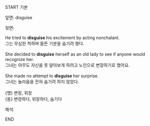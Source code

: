 START
기본

앞면:
disguise


뒷면:
<div><div>He tried to <b>disguise </b>his excitement by acting nonchalant.<br></div><div>그는 무심한 척하며 들뜬 기분을 숨기려 했다.</div></div><div><br></div><div>She decided to <b>disguise</b> herself as an old lady to see if anyone would recognize her. </div><div>그녀는 아무도 자신을 못 알아보게 하려고 노인으로 변장하기로 했어요.<br></div><div><br></div><div><div>She made no attempt to <b>disguise </b>her surprise. </div><div>그녀는 놀라움을 전혀 숨기려 하지 않았다.</div></div><div><br></div><div>{명} 변장, 위장 </div><div>{동} 변장하다, 위장하다, 숨기다</div>


해석:

END